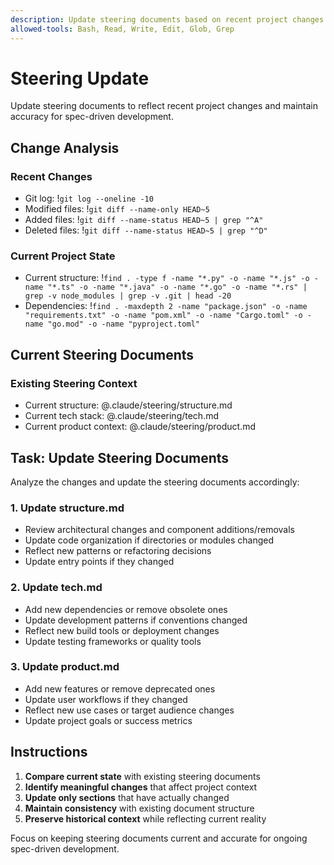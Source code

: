 ```yaml
---
description: Update steering documents based on recent project changes
allowed-tools: Bash, Read, Write, Edit, Glob, Grep
---
```


# Steering Update

Update steering documents to reflect recent project changes and maintain accuracy for spec-driven development.

## Change Analysis

### Recent Changes
- Git log: !`git log --oneline -10`
- Modified files: !`git diff --name-only HEAD~5`
- Added files: !`git diff --name-status HEAD~5 | grep "^A"`
- Deleted files: !`git diff --name-status HEAD~5 | grep "^D"`

### Current Project State
- Current structure: !`find . -type f -name "*.py" -o -name "*.js" -o -name "*.ts" -o -name "*.java" -o -name "*.go" -o -name "*.rs" | grep -v node_modules | grep -v .git | head -20`
- Dependencies: !`find . -maxdepth 2 -name "package.json" -o -name "requirements.txt" -o -name "pom.xml" -o -name "Cargo.toml" -o -name "go.mod" -o -name "pyproject.toml"`

## Current Steering Documents

### Existing Steering Context
- Current structure: @.claude/steering/structure.md
- Current tech stack: @.claude/steering/tech.md
- Current product context: @.claude/steering/product.md

## Task: Update Steering Documents

Analyze the changes and update the steering documents accordingly:

### 1. Update structure.md
- Review architectural changes and component additions/removals
- Update code organization if directories or modules changed
- Reflect new patterns or refactoring decisions
- Update entry points if they changed

### 2. Update tech.md  
- Add new dependencies or remove obsolete ones
- Update development patterns if conventions changed
- Reflect new build tools or deployment changes
- Update testing frameworks or quality tools

### 3. Update product.md
- Add new features or remove deprecated ones
- Update user workflows if they changed
- Reflect new use cases or target audience changes
- Update project goals or success metrics

## Instructions

1. **Compare current state** with existing steering documents
2. **Identify meaningful changes** that affect project context
3. **Update only sections** that have actually changed
4. **Maintain consistency** with existing document structure
5. **Preserve historical context** while reflecting current reality

Focus on keeping steering documents current and accurate for ongoing spec-driven development.